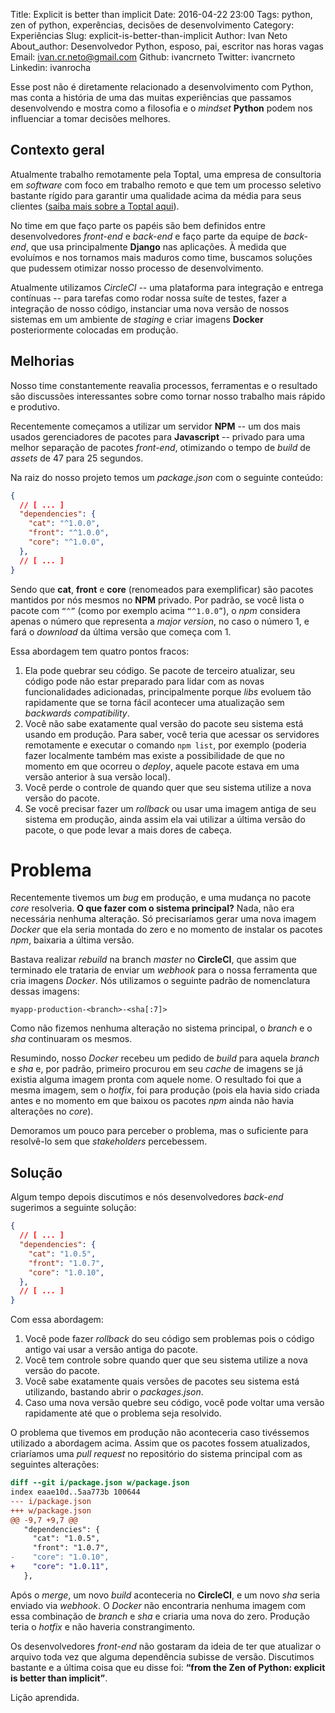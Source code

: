 Title: Explicit is better than implicit
Date: 2016-04-22 23:00
Tags: python, zen of python, experências, decisões de desenvolvimento
Category: Experiências
Slug: explicit-is-better-than-implicit
Author: Ivan Neto
About_author: Desenvolvedor Python, esposo, pai, escritor nas horas vagas
Email:  ivan.cr.neto@gmail.com
Github: ivancrneto
Twitter: ivancrneto
Linkedin: ivanrocha

Esse post não é diretamente relacionado a desenvolvimento com Python, mas conta a história de uma das muitas experiências que passamos desenvolvendo e mostra como a filosofia e o _mindset_ __Python__ podem nos influenciar a tomar decisões melhores.

## Contexto geral

Atualmente trabalho remotamente pela Toptal, uma empresa de consultoria em _software_ com foco em trabalho remoto e que tem um processo seletivo bastante rígido para garantir uma qualidade acima da média para seus clientes ([saiba mais sobre a Toptal aqui](https://www.toptal.com/#book-tested-programmers)).

No time em que faço parte os papéis são bem definidos entre desenvolvedores _front-end_ e _back-end_ e faço parte da equipe de _back-end_, que usa principalmente __Django__ nas aplicações. À medida que evoluímos e nos tornamos mais maduros como time, buscamos soluções que pudessem otimizar nosso processo de desenvolvimento.

Atualmente utilizamos _CircleCI_ -- uma plataforma para integração e entrega contínuas -- para tarefas como rodar nossa suíte de testes, fazer a integração de nosso código, instanciar uma nova versão de nossos sistemas em um ambiente de _staging_ e criar imagens __Docker__ posteriormente colocadas em produção.

## Melhorias

Nosso time constantemente reavalia processos, ferramentas e o resultado são discussões interessantes sobre como tornar nosso trabalho mais rápido e produtivo.

Recentemente começamos a utilizar um servidor __NPM__ -- um dos mais usados gerenciadores de pacotes para __Javascript__ -- privado para uma melhor separação de pacotes _front-end_, otimizando o tempo de _build_ de _assets_ de 47 para 25 segundos.

Na raiz do nosso projeto temos um _package.json_ com o seguinte conteúdo:

``` json
{
  // [ ... ]
  "dependencies": {
    "cat": "^1.0.0",
    "front": "^1.0.0",
    "core": "^1.0.0",
  },
  // [ ... ]
}
```

Sendo que __cat__, __front__ e __core__ (renomeados para exemplificar) são pacotes mantidos por nós mesmos no __NPM__ privado. Por padrão, se você lista o pacote com `“^”` (como por exemplo acima `“^1.0.0”`), o _npm_ considera apenas o número que representa a _major version_, no caso o número 1, e fará o _download_ da última versão que começa com 1.

Essa abordagem tem quatro pontos fracos:

 1. Ela pode quebrar seu código. Se pacote de terceiro atualizar, seu código pode não estar preparado para lidar com as novas funcionalidades adicionadas, principalmente porque _libs_ evoluem tão rapidamente que se torna fácil acontecer uma atualização sem _backwards compatibility_.
 2. Você não sabe exatamente qual versão do pacote seu sistema está usando em produção. Para saber, você teria que acessar os servidores remotamente e executar o comando `npm list`, por exemplo (poderia fazer localmente também mas existe a possibilidade de que no momento em que ocorreu o _deploy_, aquele pacote estava em uma versão anterior à sua versão local).
 3. Você perde o controle de quando quer que seu sistema utilize a nova versão do pacote.
 4. Se você precisar fazer um _rollback_ ou usar uma imagem antiga de seu sistema em produção, ainda assim ela vai utilizar a última versão do pacote, o que pode levar a mais dores de cabeça.

# Problema

Recentemente tivemos um _bug_ em produção, e uma mudança no pacote _core_ resolveria. __O que fazer com o sistema principal?__ Nada, não era necessária nenhuma alteração. Só precisaríamos gerar uma nova imagem _Docker_ que ela seria montada do zero e no momento de instalar os pacotes _npm_, baixaria a última versão.

Bastava realizar _rebuild_ na branch _master_ no __CircleCI__, que assim que terminado ele trataria de enviar um _webhook_ para o nossa ferramenta que cria imagens _Docker_. Nós utilizamos o seguinte padrão de nomenclatura dessas imagens:
```
myapp-production-<branch>-<sha[:7]>
```
Como não fizemos nenhuma alteração no sistema principal, o _branch_ e o _sha_ continuaram os mesmos.

Resumindo, nosso _Docker_ recebeu um pedido de _build_ para aquela _branch_ e _sha_ e, por padrão, primeiro procurou em seu _cache_ de imagens se já existia alguma imagem pronta com aquele nome. O resultado foi que a mesma imagem, sem o _hotfix_, foi para produção (pois ela havia sido criada antes e no momento em que baixou os pacotes _npm_ ainda não havia alterações no _core_).

Demoramos um pouco para perceber o problema, mas o suficiente para resolvê-lo sem que _stakeholders_ percebessem.

## Solução

Algum tempo depois discutimos e nós desenvolvedores _back-end_ sugerimos a seguinte solução:

``` json
{
  // [ ... ]
  "dependencies": {
    "cat": "1.0.5",
    "front": "1.0.7",
    "core": "1.0.10",
  },
  // [ ... ]
}
```

Com essa abordagem:

1. Você pode fazer _rollback_ do seu código sem problemas pois o código antigo vai usar a versão antiga do pacote.
2. Você tem controle sobre quando quer que seu sistema utilize a nova versão do pacote.
3. Você sabe exatamente quais versões de pacotes seu sistema está utilizando, bastando abrir o _packages.json_.
4. Caso uma nova versão quebre seu código, você pode voltar uma versão rapidamente até que o problema seja resolvido.

O problema que tivemos em produção não aconteceria caso tivéssemos utilizado a abordagem acima. Assim que os pacotes fossem atualizados, criaríamos uma _pull request_ no repositório do sistema principal com as seguintes alterações:

``` diff
diff --git i/package.json w/package.json
index eaae10d..5aa773b 100644
--- i/package.json
+++ w/package.json
@@ -9,7 +9,7 @@
   "dependencies": {
     "cat": "1.0.5",
     "front": "1.0.7",
-    "core": "1.0.10",
+    "core": "1.0.11",
   },
```
Após o _merge_, um novo _build_ aconteceria no __CircleCI__, e um novo _sha_ seria enviado via _webhook_. O _Docker_ não encontraria nenhuma imagem com essa combinação de _branch_ e _sha_ e criaria uma nova do zero. Produção teria o _hotfix_ e não haveria constrangimento.

Os desenvolvedores _front-end_ não gostaram da ideia de ter que atualizar o arquivo toda vez que alguma dependência subisse de versão. Discutimos bastante e a última coisa que eu disse foi: __“from the Zen of Python: explicit is better than implicit”__.

Lição aprendida.
